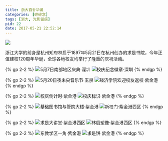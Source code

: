 ```yaml
---
title: 浙大百廿华诞
categories: [碎碎念]
tags: [浙大, 光影留痕]
pid: 22
date: 2017-05-21 22:52:14
---
```


![](https://web-1256060851.file.myqcloud.com/post/22/zju120-logo.jpg#400x)

浙江大学的前身是杭州知府林启于1897年5月21日在杭州创办的求是书院，今年正值建校120周年华诞，全球各地校友均举行了隆重的庆祝活动。
<!--more-->

{% gp 2-2 %}
![5月7日南部地区庆典·深圳](https://web-1256060851.file.myqcloud.com/post/22/zju120-sz1.jpg)
![校庆纪念徽章·深圳](https://web-1256060851.file.myqcloud.com/post/22/zju120-sz2.jpg)
{% endgp %}

{% gp 2-2 %}
![5月20日夜未央音乐节·玉泉](https://web-1256060851.file.myqcloud.com/post/22/zju120-yq1.jpg)
![经济学院欢迎校友返校·紫金港](https://web-1256060851.file.myqcloud.com/post/22/zju120-yq2.jpg)
{% endgp %}

{% gp 2-2 %}
![校庆倒计时·紫金港](https://web-1256060851.file.myqcloud.com/post/22/zju120-zjg1.jpg)
![校庆标识·紫金港](https://web-1256060851.file.myqcloud.com/post/22/zju120-zjg2.jpg)
{% endgp %}

{% gp 2-2 %}
![基础图书馆与管院大楼·紫金港](https://web-1256060851.file.myqcloud.com/post/22/zju120-zjg3.jpg)
![新校门·紫金港西区](https://web-1256060851.file.myqcloud.com/post/22/zju120-zjg4.jpg)
{% endgp %}

{% gp 2-2 %}
![求是大讲堂·紫金港西区](https://web-1256060851.file.myqcloud.com/post/22/zju120-zjg5.jpg)
![林启塑像·紫金港西区](https://web-1256060851.file.myqcloud.com/post/22/zju120-zjg6.jpg)
{% endgp %}

{% gp 2-2 %}
![东教学区一角·紫金港](https://web-1256060851.file.myqcloud.com/post/22/zju120-zjg7.jpg)
![求是饼·紫金港](https://web-1256060851.file.myqcloud.com/post/22/zju120-zjg8.jpg)
{% endgp %}
